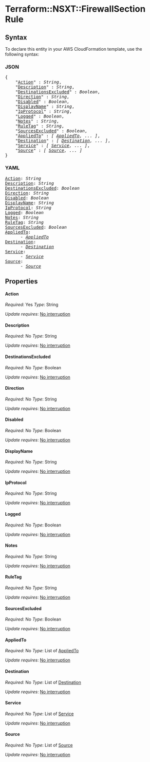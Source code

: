 # Terraform::NSXT::FirewallSection Rule

## Syntax

To declare this entity in your AWS CloudFormation template, use the following syntax:

### JSON

<pre>
{
    "<a href="#action" title="Action">Action</a>" : <i>String</i>,
    "<a href="#description" title="Description">Description</a>" : <i>String</i>,
    "<a href="#destinationsexcluded" title="DestinationsExcluded">DestinationsExcluded</a>" : <i>Boolean</i>,
    "<a href="#direction" title="Direction">Direction</a>" : <i>String</i>,
    "<a href="#disabled" title="Disabled">Disabled</a>" : <i>Boolean</i>,
    "<a href="#displayname" title="DisplayName">DisplayName</a>" : <i>String</i>,
    "<a href="#ipprotocol" title="IpProtocol">IpProtocol</a>" : <i>String</i>,
    "<a href="#logged" title="Logged">Logged</a>" : <i>Boolean</i>,
    "<a href="#notes" title="Notes">Notes</a>" : <i>String</i>,
    "<a href="#ruletag" title="RuleTag">RuleTag</a>" : <i>String</i>,
    "<a href="#sourcesexcluded" title="SourcesExcluded">SourcesExcluded</a>" : <i>Boolean</i>,
    "<a href="#appliedto" title="AppliedTo">AppliedTo</a>" : <i>[ <a href="rule-appliedto.md">AppliedTo</a>, ... ]</i>,
    "<a href="#destination" title="Destination">Destination</a>" : <i>[ <a href="rule-destination.md">Destination</a>, ... ]</i>,
    "<a href="#service" title="Service">Service</a>" : <i>[ <a href="rule-service.md">Service</a>, ... ]</i>,
    "<a href="#source" title="Source">Source</a>" : <i>[ <a href="rule-source.md">Source</a>, ... ]</i>
}
</pre>

### YAML

<pre>
<a href="#action" title="Action">Action</a>: <i>String</i>
<a href="#description" title="Description">Description</a>: <i>String</i>
<a href="#destinationsexcluded" title="DestinationsExcluded">DestinationsExcluded</a>: <i>Boolean</i>
<a href="#direction" title="Direction">Direction</a>: <i>String</i>
<a href="#disabled" title="Disabled">Disabled</a>: <i>Boolean</i>
<a href="#displayname" title="DisplayName">DisplayName</a>: <i>String</i>
<a href="#ipprotocol" title="IpProtocol">IpProtocol</a>: <i>String</i>
<a href="#logged" title="Logged">Logged</a>: <i>Boolean</i>
<a href="#notes" title="Notes">Notes</a>: <i>String</i>
<a href="#ruletag" title="RuleTag">RuleTag</a>: <i>String</i>
<a href="#sourcesexcluded" title="SourcesExcluded">SourcesExcluded</a>: <i>Boolean</i>
<a href="#appliedto" title="AppliedTo">AppliedTo</a>: <i>
      - <a href="rule-appliedto.md">AppliedTo</a></i>
<a href="#destination" title="Destination">Destination</a>: <i>
      - <a href="rule-destination.md">Destination</a></i>
<a href="#service" title="Service">Service</a>: <i>
      - <a href="rule-service.md">Service</a></i>
<a href="#source" title="Source">Source</a>: <i>
      - <a href="rule-source.md">Source</a></i>
</pre>

## Properties

#### Action

_Required_: Yes
_Type_: String

_Update requires_: [No interruption](https://docs.aws.amazon.com/AWSCloudFormation/latest/UserGuide/using-cfn-updating-stacks-update-behaviors.html#update-no-interrupt)

#### Description

_Required_: No
_Type_: String

_Update requires_: [No interruption](https://docs.aws.amazon.com/AWSCloudFormation/latest/UserGuide/using-cfn-updating-stacks-update-behaviors.html#update-no-interrupt)

#### DestinationsExcluded

_Required_: No
_Type_: Boolean

_Update requires_: [No interruption](https://docs.aws.amazon.com/AWSCloudFormation/latest/UserGuide/using-cfn-updating-stacks-update-behaviors.html#update-no-interrupt)

#### Direction

_Required_: No
_Type_: String

_Update requires_: [No interruption](https://docs.aws.amazon.com/AWSCloudFormation/latest/UserGuide/using-cfn-updating-stacks-update-behaviors.html#update-no-interrupt)

#### Disabled

_Required_: No
_Type_: Boolean

_Update requires_: [No interruption](https://docs.aws.amazon.com/AWSCloudFormation/latest/UserGuide/using-cfn-updating-stacks-update-behaviors.html#update-no-interrupt)

#### DisplayName

_Required_: No
_Type_: String

_Update requires_: [No interruption](https://docs.aws.amazon.com/AWSCloudFormation/latest/UserGuide/using-cfn-updating-stacks-update-behaviors.html#update-no-interrupt)

#### IpProtocol

_Required_: No
_Type_: String

_Update requires_: [No interruption](https://docs.aws.amazon.com/AWSCloudFormation/latest/UserGuide/using-cfn-updating-stacks-update-behaviors.html#update-no-interrupt)

#### Logged

_Required_: No
_Type_: Boolean

_Update requires_: [No interruption](https://docs.aws.amazon.com/AWSCloudFormation/latest/UserGuide/using-cfn-updating-stacks-update-behaviors.html#update-no-interrupt)

#### Notes

_Required_: No
_Type_: String

_Update requires_: [No interruption](https://docs.aws.amazon.com/AWSCloudFormation/latest/UserGuide/using-cfn-updating-stacks-update-behaviors.html#update-no-interrupt)

#### RuleTag

_Required_: No
_Type_: String

_Update requires_: [No interruption](https://docs.aws.amazon.com/AWSCloudFormation/latest/UserGuide/using-cfn-updating-stacks-update-behaviors.html#update-no-interrupt)

#### SourcesExcluded

_Required_: No
_Type_: Boolean

_Update requires_: [No interruption](https://docs.aws.amazon.com/AWSCloudFormation/latest/UserGuide/using-cfn-updating-stacks-update-behaviors.html#update-no-interrupt)

#### AppliedTo

_Required_: No
_Type_: List of <a href="rule-appliedto.md">AppliedTo</a>

_Update requires_: [No interruption](https://docs.aws.amazon.com/AWSCloudFormation/latest/UserGuide/using-cfn-updating-stacks-update-behaviors.html#update-no-interrupt)

#### Destination

_Required_: No
_Type_: List of <a href="rule-destination.md">Destination</a>

_Update requires_: [No interruption](https://docs.aws.amazon.com/AWSCloudFormation/latest/UserGuide/using-cfn-updating-stacks-update-behaviors.html#update-no-interrupt)

#### Service

_Required_: No
_Type_: List of <a href="rule-service.md">Service</a>

_Update requires_: [No interruption](https://docs.aws.amazon.com/AWSCloudFormation/latest/UserGuide/using-cfn-updating-stacks-update-behaviors.html#update-no-interrupt)

#### Source

_Required_: No
_Type_: List of <a href="rule-source.md">Source</a>

_Update requires_: [No interruption](https://docs.aws.amazon.com/AWSCloudFormation/latest/UserGuide/using-cfn-updating-stacks-update-behaviors.html#update-no-interrupt)

